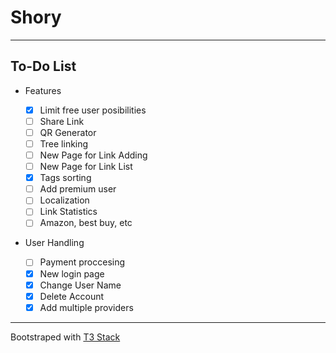 # Shory

---

## To-Do List

- Features

  - [x] Limit free user posibilities
  - [ ] Share Link
  - [ ] QR Generator
  - [ ] Tree linking
  - [ ] New Page for Link Adding
  - [ ] New Page for Link List
  - [x] Tags sorting
  - [ ] Add premium user
  - [ ] Localization
  - [ ] Link Statistics
  - [ ] Amazon, best buy, etc

- User Handling
  - [ ] Payment proccesing
  - [x] New login page
  - [x] Change User Name
  - [x] Delete Account
  - [x] Add multiple providers

---

Bootstraped with [T3 Stack](https://create.t3.gg/)
